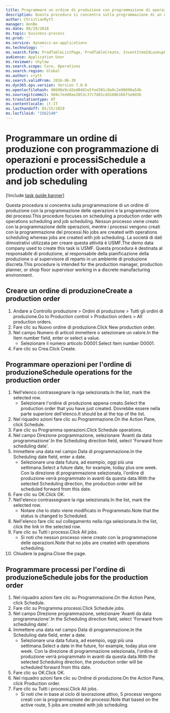 ```yaml
---
title: Programmare un ordine di produzione con programmazione di operazioni e processi
description: Questa procedura si concentra sulla programmazione di un ordine di produzione con la programmazione delle operazioni e la programmazione dei processi.
author: ChristianRytt
manager: AnnBe
ms.date: 08/29/2018
ms.topic: business-process
ms.prod: ''
ms.service: dynamics-ax-applications
ms.technology: ''
ms.search.form: ProdTableListPage, ProdTableCreate, InventItemIdLookupPurchase, ProdSchedule, ProdTable, ProdRouteJob
audience: Application User
ms.reviewer: shylaw
ms.search.scope: Core, Operations
ms.search.region: Global
ms.author: crytt
ms.search.validFrom: 2016-06-30
ms.dyn365.ops.version: Version 7.0.0
ms.openlocfilehash: 00698e9cd2ed0481e5fed301c8a8c2e98690a5db
ms.sourcegitcommit: 9d4c7edd0ae2053c37c7d81cdd180b16bf3a9d3b
ms.translationtype: HT
ms.contentlocale: it-IT
ms.lasthandoff: 05/15/2019
ms.locfileid: "1562140"
---
```

# <a name="schedule-a-production-order-with-operations-and-job-scheduling"></a><span data-ttu-id="4450b-103">Programmare un ordine di produzione con programmazione di operazioni e processi</span><span class="sxs-lookup"><span data-stu-id="4450b-103">Schedule a production order with operations and job scheduling</span></span>

[!include [task guide banner](../../includes/task-guide-banner.md)]

<span data-ttu-id="4450b-104">Questa procedura si concentra sulla programmazione di un ordine di produzione con la programmazione delle operazioni e la programmazione dei processi.</span><span class="sxs-lookup"><span data-stu-id="4450b-104">This procedure focuses on scheduling a production order with operations scheduling and job scheduling.</span></span> <span data-ttu-id="4450b-105">Nessun processo viene creato con la programmazione delle operazioni, mentre i processi vengono creati con la programmazione dei processi.</span><span class="sxs-lookup"><span data-stu-id="4450b-105">No jobs are created with operations scheduling whereas jobs are created with job scheduling.</span></span> <span data-ttu-id="4450b-106">La società di dati dimostrativi utilizzata per creare questa attività è USMF.</span><span class="sxs-lookup"><span data-stu-id="4450b-106">The demo data company used to create this task is USMF.</span></span> <span data-ttu-id="4450b-107">Questa procedura è destinata al responsabile di produzione, al responsabile della pianificazione della produzione o al supervisore di reparto in un ambiente di produzione discreta.</span><span class="sxs-lookup"><span data-stu-id="4450b-107">This procedure is intended for the production manager, production planner, or shop floor supervisor working in a discrete manufacturing environment.</span></span>


## <a name="create-a-production-order"></a><span data-ttu-id="4450b-108">Creare un ordine di produzione</span><span class="sxs-lookup"><span data-stu-id="4450b-108">Create a production order</span></span>
1. <span data-ttu-id="4450b-109">Andare a Controllo produzione > Ordini di produzione > Tutti gli ordini di produzione.</span><span class="sxs-lookup"><span data-stu-id="4450b-109">Go to Production control > Production orders > All production orders.</span></span>
2. <span data-ttu-id="4450b-110">Fare clic su Nuovo ordine di produzione.</span><span class="sxs-lookup"><span data-stu-id="4450b-110">Click New production order.</span></span>
3. <span data-ttu-id="4450b-111">Nel campo Numero di articoli immettere o selezionare un valore.</span><span class="sxs-lookup"><span data-stu-id="4450b-111">In the Item number field, enter or select a value.</span></span>
    * <span data-ttu-id="4450b-112">Selezionare il numero articolo D0001.</span><span class="sxs-lookup"><span data-stu-id="4450b-112">Select Item number D0001.</span></span>  
4. <span data-ttu-id="4450b-113">Fare clic su Crea.</span><span class="sxs-lookup"><span data-stu-id="4450b-113">Click Create.</span></span>

## <a name="schedule-operations-for-the-production-order"></a><span data-ttu-id="4450b-114">Programmare operazioni per l'ordine di produzione</span><span class="sxs-lookup"><span data-stu-id="4450b-114">Schedule operations for the production order</span></span>
1. <span data-ttu-id="4450b-115">Nell'elenco contrassegnare la riga selezionata.</span><span class="sxs-lookup"><span data-stu-id="4450b-115">In the list, mark the selected row.</span></span>
    * <span data-ttu-id="4450b-116">Selezionare l'ordine di produzione appena creato.</span><span class="sxs-lookup"><span data-stu-id="4450b-116">Select the production order that you have just created.</span></span> <span data-ttu-id="4450b-117">Dovrebbe essere nella parte superiore dell'elenco.</span><span class="sxs-lookup"><span data-stu-id="4450b-117">It should be at the top of the list.</span></span>      
2. <span data-ttu-id="4450b-118">Nel riquadro azioni fare clic su Programmazione.</span><span class="sxs-lookup"><span data-stu-id="4450b-118">On the Action Pane, click Schedule.</span></span>
3. <span data-ttu-id="4450b-119">Fare clic su Programma operazioni.</span><span class="sxs-lookup"><span data-stu-id="4450b-119">Click Schedule operations.</span></span>
4. <span data-ttu-id="4450b-120">Nel campo Direzione programmazione, selezionare 'Avanti da data programmazione'.</span><span class="sxs-lookup"><span data-stu-id="4450b-120">In the Scheduling direction field, select 'Forward from scheduling date'.</span></span>
5. <span data-ttu-id="4450b-121">Immettere una data nel campo Data di programmazione.</span><span class="sxs-lookup"><span data-stu-id="4450b-121">In the Scheduling date field, enter a date.</span></span>
    * <span data-ttu-id="4450b-122">Selezionare una data futura, ad esempio, oggi più una settimana.</span><span class="sxs-lookup"><span data-stu-id="4450b-122">Select a future date, for example, today plus one week.</span></span> <span data-ttu-id="4450b-123">Con la direzione di programmazione selezionata, l'ordine di produzione verrà programmato in avanti da questa data.</span><span class="sxs-lookup"><span data-stu-id="4450b-123">With the selected Scheduling direction, the production order will be scheduled forward from this date.</span></span>  
6. <span data-ttu-id="4450b-124">Fare clic su OK.</span><span class="sxs-lookup"><span data-stu-id="4450b-124">Click OK.</span></span>
7. <span data-ttu-id="4450b-125">Nell'elenco contrassegnare la riga selezionata.</span><span class="sxs-lookup"><span data-stu-id="4450b-125">In the list, mark the selected row.</span></span>
    * <span data-ttu-id="4450b-126">Notare che lo stato viene modificato in Programmato.</span><span class="sxs-lookup"><span data-stu-id="4450b-126">Note that the status is changed to Scheduled.</span></span>  
8. <span data-ttu-id="4450b-127">Nell'elenco fare clic sul collegamento nella riga selezionata.</span><span class="sxs-lookup"><span data-stu-id="4450b-127">In the list, click the link in the selected row.</span></span>
9. <span data-ttu-id="4450b-128">Fare clic su Tutti i processi.</span><span class="sxs-lookup"><span data-stu-id="4450b-128">Click All jobs.</span></span>
    * <span data-ttu-id="4450b-129">Si noti che nessun processo viene creato con la programmazione delle operazioni.</span><span class="sxs-lookup"><span data-stu-id="4450b-129">Note that no jobs are created with operations scheduling.</span></span>  
10. <span data-ttu-id="4450b-130">Chiudere la pagina.</span><span class="sxs-lookup"><span data-stu-id="4450b-130">Close the page.</span></span>

## <a name="schedule-jobs-for-the-production-order"></a><span data-ttu-id="4450b-131">Programmare processi per l'ordine di produzione</span><span class="sxs-lookup"><span data-stu-id="4450b-131">Schedule jobs for the production order</span></span>
1. <span data-ttu-id="4450b-132">Nel riquadro azioni fare clic su Programmazione.</span><span class="sxs-lookup"><span data-stu-id="4450b-132">On the Action Pane, click Schedule.</span></span>
2. <span data-ttu-id="4450b-133">Fare clic su Programma processi.</span><span class="sxs-lookup"><span data-stu-id="4450b-133">Click Schedule jobs.</span></span>
3. <span data-ttu-id="4450b-134">Nel campo Direzione programmazione, selezionare 'Avanti da data programmazione'.</span><span class="sxs-lookup"><span data-stu-id="4450b-134">In the Scheduling direction field, select 'Forward from scheduling date'.</span></span>
4. <span data-ttu-id="4450b-135">Immettere una data nel campo Data di programmazione.</span><span class="sxs-lookup"><span data-stu-id="4450b-135">In the Scheduling date field, enter a date.</span></span>
    * <span data-ttu-id="4450b-136">Selezionare una data futura, ad esempio, oggi più una settimana.</span><span class="sxs-lookup"><span data-stu-id="4450b-136">Select a date in the future, for example, today plus one week.</span></span> <span data-ttu-id="4450b-137">Con la direzione di programmazione selezionata, l'ordine di produzione verrà programmato in avanti da questa data.</span><span class="sxs-lookup"><span data-stu-id="4450b-137">With the selected Scheduling direction, the production order will be scheduled forward from this date.</span></span>  
5. <span data-ttu-id="4450b-138">Fare clic su OK.</span><span class="sxs-lookup"><span data-stu-id="4450b-138">Click OK.</span></span>
6. <span data-ttu-id="4450b-139">Nel riquadro azioni fare clic su Ordine di produzione.</span><span class="sxs-lookup"><span data-stu-id="4450b-139">On the Action Pane, click Production order.</span></span>
7. <span data-ttu-id="4450b-140">Fare clic su Tutti i processi.</span><span class="sxs-lookup"><span data-stu-id="4450b-140">Click All jobs.</span></span>
    * <span data-ttu-id="4450b-141">Si noti che in base al ciclo di lavorazione attivo, 5 processi vengono creati con la programmazione dei processi.</span><span class="sxs-lookup"><span data-stu-id="4450b-141">Note that based on the active route, 5 jobs are created with job scheduling.</span></span>  

